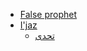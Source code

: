 - [False prophet](https://en.wikipedia.org/wiki/False_prophet)
- [I'jaz](https://en.wikipedia.org/wiki/I%27jaz)
    - [تحدی](https://fa.wikipedia.org/wiki/%D8%AA%D8%AD%D8%AF%DB%8C)
